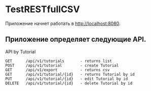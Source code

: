 # TestRESTfullCSV
Приложение начнет работать в <http://localhost:8080>.

## Приложение определяет следующие API.


[//]: # (CRUD APIs для Факультетов)
API by Tutorial

    GET      /api/v1/tutorials       - returns list
    POST     /api/v1/tutorial        - create Tutorial
    GET      /api/v1/export          - returns csv
    GET      /api/v1/tutorial/{id}   - returns Tutorial by id
    PUT      /api/v1/tutorial/{id}   - edit Tutorial by id
    DELETE   /api/v1/tutorial/{id}   - delete Tutorial by id
